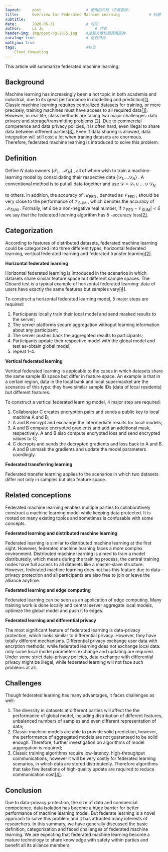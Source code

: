 ```yaml
---
layout:     post   				    # 使用的布局（不需要改）
title:      Overview for Federated Machine Learning				# 标题 
subtitle:   
date:       2020-05-31 				# 时间
author:     Li Ju 						# 作者
header-img: img/post-bg-2015.jpg 	#这篇文章标题背景图片
catalog: true 						# 是否归档
mathjax: true
tags:								#标签
    Cloud Computing
---
```

This article will summarize federated machine learning. 

## Background
Machine learning has increasingly been a hot topic in both academia and industrial, due to its great performance in 
modelling and prediction[[1]](https://mitpress.mit.edu/books/introduction-machine-learning). 
Classic machine learning requires centralized datasets for training, or more 
precisely, training machines must have access to all required data[[1]](https://mitpress.mit.edu/books/introduction-machine-learning). 
However, in real life, class methods are facing two major challenges: data privacy and storage/transmitting problems
[[2]](https://arxiv.org/abs/1902.04885). Due to commercial competence and data privacy policies, 
it is often hard, even illegal to share data between different parties[[3]](https://eur-lex.europa.eu/legal-content/EN/TXT). 
Even if data sharing is allowed, data integration will still cost a lot when traning datasets are enormous. Therefore, 
federated machine learning is introduced to solve this problem. 

## Definition
Define $N$ data owners 
$\{\mathcal{F}_1, \dots \mathcal{F}_N\}$
, all of whom wish to train a machine-learning model by 
consolidating their respective data 
$\{\mathcal{D}_1, \dots \mathcal{D}_N\}$
. A conventional method is to put all data 
together and use 
$\mathcal{D} = \mathcal{D}_1\cup \dots \cup \mathcal{D}_N$

to others. In addition, the accuracy of 
$\mathcal{M}_{\text{FED}}$
, denoted as 
$\mathcal{V}_{\text{FED}}$
, should be very close to the performance of 
$\mathcal{V}_{\text{SUM}}$
, which denotes the 
accuracy of 
$\mathcal{M}_{\text{SUM}}$
. Formally, let 
$\delta$
be a non-negative real number, if 
$\mathcal{V}_{\text{FED}}-\mathcal{V}_{\text{SUM}}|<\delta$
we say that the federated learning algorithm has 
$\delta$
-accuracy loss[[2]](https://arxiv.org/abs/1902.04885). 

## Categorization
According to features of distributed datasets, federated machine learning could be categorized into three different types, 
horizontal federated learning, vertical federated learning and federated transfer learning[[2]](https://arxiv.org/abs/1902.04885). 

**Horizontal federated learning**

Horizontal federated learning is introduced in the scenarios in which datasets share similar feature space but different 
sample spaces. The Gboard test is a typical example of horizontal federated learning: data of users have exactly the 
same features but samples vary[[4]](https://ai.googleblog.com/2017/04/federated-learning-collaborative.html).

To construct a horizontal federated learning model, 5 major steps are required: 
1. Participants locally train their local model and send masked results to the server; 
2. The server platforms secure aggregation withoput learning information about any participant; 
3. The server pushes back the aggregated results to participants; 
4. Participants update their respective model with the global model and test as-obtain global model; 
5. repeat 1-4. 

**Vertical federated learning**

Vertical federated learning is appicable to the cases in which datasets share the same sample ID space but differ in 
feature space. An example is that in a certain region, data in the local bank and local supermacket are the scenarios 
of this type: they have similar sample IDs (data of local residents) but different features. 

To construct a vertical federated learning model, 4 major step are required: 
1. Collaborator C creates encryption pairs and sends a public key to local machine A and B; 
2. A and B encrypt and exchange the intermediate results for local models; 
3. A and B compute encrypted gradients and add an additional mask, respectively. A and B also compute encrypted loss and send encrypted values to C; 
4. C decrypts and sends the decrypted gradients and loss back to A and B. A and B unmask the gradients and update the model parameters coordingly. 

**Federated transferring learning**

Federated transfer learning applies to the scenarios in which two datasets differ not only in samples but also feature space. 

## Related conceptions
Federated machine learning enables multiple parties to collaboratively construct a machine learning model while keeping 
data protected. It is rooted on many existing topics and sometimes is confusable with some concepts. 

**Federated learning and distributed machine learning**

Federated learning is similar to distributed machine learning at the first sight. However, federated machine learning 
faces a more complex environment. Distributed machine learning is aimed to train a model distributedly, which means 
during the training process, the central training nodes have full access to all datasets like a master-slave structure. 
However, federated machine learning does not has this feature due to data-privacy protection and all participants are 
also free to join or leave the alliance anytime. 

**Federated learning and edge computing**

Federated learning can be seen as an application of edge computing. Many training work is done locally and central 
server aggregate local models, optimize the global model and push it to edges. 

**Federated learning and differential privacy**

The most significant feature of federated learning is data-privacy protection, which looks similar to differential 
privacy. However, they have totally different mechanisms. Differential privacy exchange user data with encrption 
methods, while federated learning does not exchange local data: only some local model parameters exchange and updating 
are required. Under some strict data-privacy policies, data exchange with differential privacy might be illegal, while 
federated learning will not face such problems at all. 

## Challenges
Though federated learning has many advantages, it faces challenges as well:

1. The diversity in datasets at different parties will affect the the performance of global model, including 
distribution of different features, unbalanced numbers of samples and even different representation of data;
2. Classic machine models are able to provide solid prediction, however, the performance of aggregated models are not 
guaranteed to be solid enough. Therefore, further investigation on algorithms of model aggregation is required;
3. Classic training algorithms require low-latency, high-throughput communications, however it will be very costly for 
federated learning scenarios, in which data are stored distributedly. Therefore algorithms that take few iterations of 
high-quality update are required to reduce communication cost[[4]](https://ai.googleblog.com/2017/04/federated-learning-collaborative.html). 

## Conclusion
Due to data-privacy protection, the size of data and commercial competence, data isolation has become a huge barrier 
for better performance of machine learning model. But federate learning is a novel approach to solve this problem and 
it has attracted many interests of researchers. In this summary, we have generally discussed the basic definition, 
categorization and faced challenges of federated machine learning. We are expecting that federated machine learning 
become a mature technology to share knowledge with safety within parties and benefit all its alliance members. 


